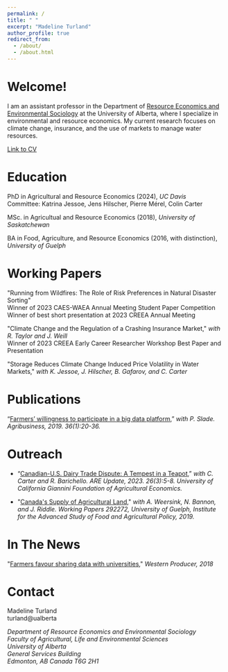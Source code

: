 ```yaml
---
permalink: /
title: " "
excerpt: "Madeline Turland"
author_profile: true
redirect_from: 
  - /about/
  - /about.html
---
```


Welcome!
======
I am an assistant professor in the Department of [Resource Economics and Environmental Sociology](https://www.ualberta.ca/resource-economics-environmental-sociology/index.html) at the University of Alberta, where I specialize in environmental and resource economics. My current research focuses on climate change, insurance, and the use of markets to manage water resources. 


[Link to CV](http://mgturland.github.io/files/MT_cv.pdf)

Education
======
PhD in Agricultural and Resource Economics (2024), *UC Davis* <br />
Committee: Katrina Jessoe, Jens Hilscher, Pierre Mérel, Colin Carter

MSc. in Agricultual and Resource Economics (2018), *University of Saskatchewan*

BA in Food, Agriculture, and Resource Economics (2016, with distinction), *University of Guelph*


Working Papers
======
"Running from Wildfires: The Role of Risk Preferences in Natural Disaster Sorting" <br />
Winner of 2023 CAES-WAEA Annual Meeting Student Paper Competition <br />
Winner of best short presentation at 2023 CREEA Annual Meeting

"Climate Change and the Regulation of a Crashing Insurance Market," *with R. Taylor and J. Weill* <br />
Winner of 2023 CREEA Early Career Researcher Workshop Best Paper and Presentation 

"Storage Reduces Climate Change Induced Price Volatility in Water Markets," *with K. Jessoe, J. Hilscher, B. Gafarov, and C. Carter*


Publications
======
“[Farmers’ willingness to participate in a big data platform](http://mgturland.github.io/files/Publication1.pdf),” *with P. Slade. Agribusiness, 2019. 36(1):20-36.*


Outreach
======
  - “[Canadian-U.S. Dairy Trade Dispute: A Tempest in a Teapot](http://mgturland.github.io/files/AREUpdate.pdf),” *with C. Carter and R. Barichello. ARE Update, 2023. 26(3):5-8. University of California Giannini Foundation of Agricultural Economics.*

  - "[Canada's Supply of Agricultural Land](http://mgturland.github.io/files/AgriculturalLand.pdf)," *with A. Weersink, N. Bannon, and J. Riddle. Working Papers 292272, University of Guelph, Institute for the Advanced Study of Food and Agricultural Policy, 2019.*


In The News
======
"[Farmers favour sharing data with universities](https://www.producer.com/news/farmers-favour-sharing-data-with-universities/)," *Western Producer, 2018*


Contact
======
Madeline Turland<br />
turland@ualberta<br />

<address>
Department of Resource Economics and Environmental Sociology<br />
Faculty of Agricultural, Life and Environmental Sciences<br /> 
University of Alberta<br />
General Services Building<br />
Edmonton, AB Canada T6G 2H1<br />
 </address>
